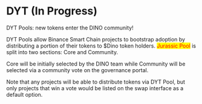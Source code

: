 # DYT (In Progress)

DYT Pools: new tokens enter the DINO community!

DYT Pools allow Binance Smart Chain projects to bootstrap adoption by distributing a portion of their tokens to $Dino token holders. <mark style="color:red;">Jurassic Pool</mark> is split into two sections: Core and Community.

Core will be initially selected by the DINO team while Community will be selected via a community vote on the governance portal.

Note that any projects will be able to distribute tokens via DYT Pool, but only projects that win a vote would be listed on the swap interface as a default option.
